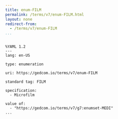 ```yaml
---
title: enum-FILM
permalink: /terms/v7/enum-FILM.html
layout: none
redirect-from:
  - /terms/v7/enum-FILM
...
```


```

%YAML 1.2
---
lang: en-US

type: enumeration

uri: https://gedcom.io/terms/v7/enum-FILM

standard tag: FILM

specification:
  - Microfilm

value of:
  - "https://gedcom.io/terms/v7/g7:enumset-MEDI"
...

```

